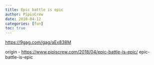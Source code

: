 ```yaml
---
title: Epic battle is epic
author: PipisCrew
date: 2018-04-12
categories: [fun]
toc: true
---
```


https://9gag.com/gag/aEx838M

origin - https://www.pipiscrew.com/2018/04/epic-battle-is-epic/ epic-battle-is-epic